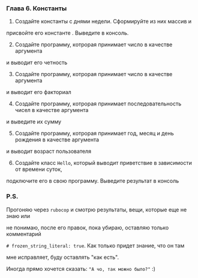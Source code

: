 ###  Глава 6. Константы

1. Создайте константы с днями недели. Сформируйте из них массив и

присвойте его константе . Выведите в консоль.

2. Создайте программу, котрорая принимает число в качестве аргумента

и выводит его четность

3. Создайте программу, котрорая принимает число в качестве аргумента

и выводит его факториал

4. Создайте программу, котрорая принимает последовательность чисел в качестве аргумента

и выведите их сумму

5. Создайте программу, котрорая принимает год, месяц и день рождения в качестве аргумента

и выводит возраст пользователя

6. Создайте класс ```Hello```, который выводит приветствие в зависимости от времени суток,

подключите его в свою программу. Выведите результат в консоль


### P.S.

Прогоняю через ```rubocop``` и смотрю результаты, вещи, которые еще не знаю или

не понимаю, после его правок, пока убираю, оставляю только комментарий

```# frozen_string_literal: true```. Как только придет знание, что он там

мне исправляет, буду оставлять "как есть".

Иногда прямо хочется сказать: ```"А чо, так можно было?"``` :)
